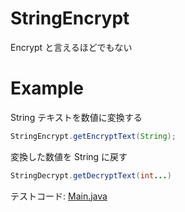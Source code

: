 # StringEncrypt
Encrypt と言えるほどでもない

# Example
String テキストを数値に変換する
```Java
StringEncrypt.getEncryptText(String);
```

変換した数値を String に戻す
```Java
StringDecrypt.getDecryptText(int...)
```
テストコード: [Main.java](https://github.com/SimplyRin/StringEncrypt/blob/master/src/example/net/simplyrin/stringencrypt/test/Main.java)
